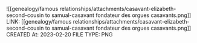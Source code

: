 ![[genealogy/famous relationships/attachments/casavant-elizabeth-second-cousin to samual-casavant fondateur des orgues casavants.png]]
LINK: [[genealogy/famous relationships/attachments/casavant-elizabeth-second-cousin to samual-casavant fondateur des orgues casavants.png]]
CREATED At: 2023-02-20
FILE TYPE: PNG
